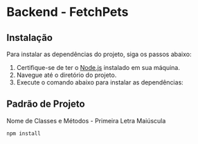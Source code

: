 # Backend - FetchPets

## Instalação

Para instalar as dependências do projeto, siga os passos abaixo:

1. Certifique-se de ter o [Node.js](https://nodejs.org/) instalado em sua máquina.
2. Navegue até o diretório do projeto.
3. Execute o comando abaixo para instalar as dependências:

## Padrão de Projeto

Nome de Classes e Métodos - Primeira Letra Maiúscula

```sh
npm install